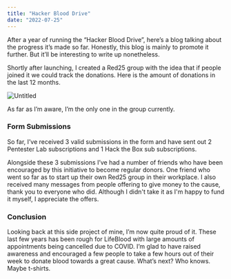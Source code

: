 ```yaml
---
title: "Hacker Blood Drive"
date: "2022-07-25"
---
```


After a year of running the “Hacker Blood Drive”, here’s a blog talking about the progress it’s made so far. Honestly, this blog is mainly to promote it further. But it’ll be interesting to write up nonetheless. 

Shortly after launching, I created a Red25 group with the idea that if people joined it we could track the donations. Here is the amount of donations in the last 12 months.

![Untitled](/img/Hackerblood%20Drive%2045fce502957d4720932a17b9cb9b1807/Untitled.png)

As far as I’m aware, I’m the only one in the group currently.

### Form Submissions

So far, I’ve received 3 valid submissions in the form and have sent out 2 Pentester Lab subscriptions and 1 Hack the Box sub subscriptions. 

Alongside these 3 submissions I’ve had a number of friends who have been encouraged by this initiative to become regular donors. One friend who went so far as to start up their own Red25 group in their workplace. I also received many messages from people offering to give money to the cause, thank you to everyone who did. Although I didn't take it as I'm happy to fund it myself, I appreciate the offers.

### Conclusion

Looking back at this side project of mine, I’m now quite proud of it. These last few years has been rough for LifeBlood with large amounts of appointments being cancelled due to COVID. I’m glad to have raised awareness and encouraged a few people to take a few hours out of their week to donate blood towards a great cause. What’s next? Who knows. Maybe t-shirts.

